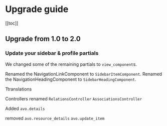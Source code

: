 # Upgrade guide

[[toc]]

## Upgrade from 1.0 to 2.0

### Update your sidebar & profile partials

We changed some of the remaining partials to `view_component`s.


Renamed the NavigationLinkComponent to `SidebarItemComponent`.
Renamed the NavigationHeadingComponent to `SidebarHeadingComponent`.


Ttranslations

Controllers
renamed `RelationsController` `AssociationsController`


Added
`avo.details`

removed
`avo.resource_details`
`avo.update_item`
